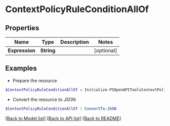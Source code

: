 # ContextPolicyRuleConditionAllOf
## Properties

Name | Type | Description | Notes
------------ | ------------- | ------------- | -------------
**Expression** | **String** |  | [optional] 

## Examples

- Prepare the resource
```powershell
$ContextPolicyRuleConditionAllOf = Initialize-PSOpenAPIToolsContextPolicyRuleConditionAllOf  -Expression null
```

- Convert the resource to JSON
```powershell
$ContextPolicyRuleConditionAllOf | ConvertTo-JSON
```

[[Back to Model list]](../README.md#documentation-for-models) [[Back to API list]](../README.md#documentation-for-api-endpoints) [[Back to README]](../README.md)

